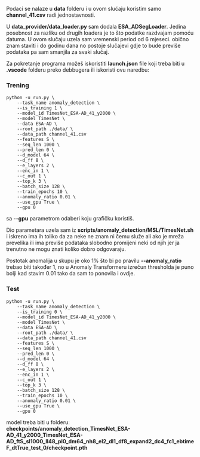 Podaci se nalaze u **data** folderu i u ovom slućaju koristim samo **channel_41.csv** radi jednostavnosti.

U **data_provider/data_loader.py** sam dodala **ESA_ADSegLoader**. Jedina posebnost za razliku od drugih loadera je to što podatke razdvajam pomoću datuma. U ovom slučaju uzela sam vremenski period od 6 mjeseci. obično znam staviti i do godinu dana no postoje slučajevi gdje to bude previše podataka pa sam smanjila za svaki slučaj.

Za pokretanje programa možeš iskoristiti **launch.json** file koji treba biti u **.vscode** folderu preko debbugera ili iskoristi ovu naredbu:

### Trening
```
python -u run.py \
    --task_name anomaly_detection \ 
    --is_training 1 \
    --model_id TimesNet_ESA-AD_41_y2000 \
    --model TimesNet \
    --data ESA-AD \
    --root_path ./data/ \
    --data_path channel_41.csv 
    --features S \
    --seq_len 1000 \
    --pred_len 0 \
    --d_model 64 \
    --d_ff 8 \
    --e_layers 2 \
    --enc_in 1 \
    --c_out 1 \
    --top_k 3 \
    --batch_size 128 \
    --train_epochs 10 \
    --anomaly_ratio 0.01 \
    --use_gpu True \
    --gpu 0 
```
sa **--gpu** parametrom odaberi koju grafičku koristiš.

Dio parametara uzela sam iz **scripts/anomaly_detection/MSL/TimesNet.sh** i iskreno ima ih toliko da za neke ne znam ni čemu služe ali ako je mreža prevelika ili ima previše podataka slobodno promijeni neki od njih jer ja trenutno ne mogu znati koliko dobro odgovaraju.

Postotak anomalija u skupu je oko 1% što bi po pravilu **--anomaly_ratio** trebao biti također 1, no u Anomaly Transformeru izrečun thresholda je puno bolji kad stavim 0.01 tako da sam to ponovila i ovdje.

### Test
```
python -u run.py \
    --task_name anomaly_detection \ 
    --is_training 0 \
    --model_id TimesNet_ESA-AD_41_y2000 \
    --model TimesNet \
    --data ESA-AD \
    --root_path ./data/ \
    --data_path channel_41.csv 
    --features S \
    --seq_len 1000 \
    --pred_len 0 \
    --d_model 64 \
    --d_ff 8 \
    --e_layers 2 \
    --enc_in 1 \
    --c_out 1 \
    --top_k 3 \
    --batch_size 128 \
    --train_epochs 10 \
    --anomaly_ratio 0.01 \
    --use_gpu True \
    --gpu 0 
```
model treba biti u folderu:
 **checkpoints/anomaly_detection_TimesNet_ESA-AD_41_y2000_TimesNet_ESA-AD_ftS_sl1000_ll48_pl0_dm64_nh8_el2_dl1_df8_expand2_dc4_fc1_ebtimeF_dtTrue_test_0/checkpoint.pth**